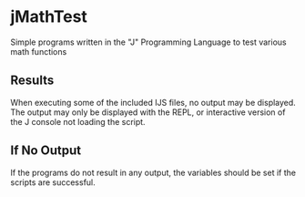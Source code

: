 # jMathTest
Simple programs written in the "J" Programming Language to test various math functions
## Results
When executing some of the included IJS files, no output may be displayed. The output may only be displayed with the REPL, or interactive version of the J console not loading the script.
## If No Output
If the programs do not result in any output, the variables should be set if the scripts are successful.
